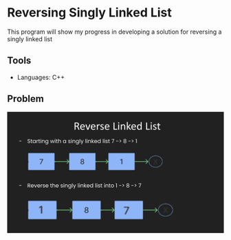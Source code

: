 # Reversing Singly Linked List

This program will show my progress in developing a solution for reversing a singly linked list

## Tools

* Languages: C++

## Problem

<div align="center">
  <img src="reverse-sll.png" alt="image of problem" width="1500px" />
</div>
